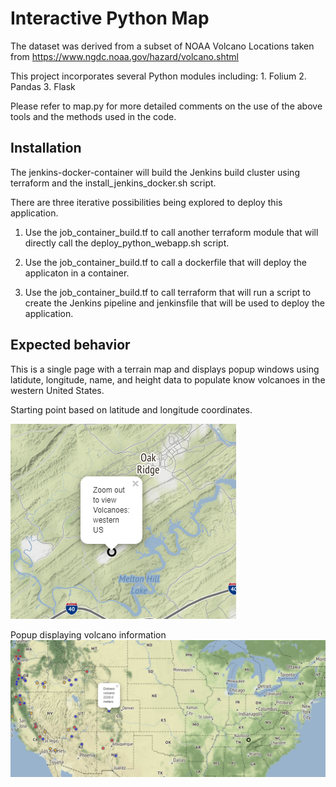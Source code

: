 # Interactive Python Map

The dataset was derived from a subset of NOAA Volcano Locations taken from https://www.ngdc.noaa.gov/hazard/volcano.shtml

This project incorporates several Python modules including: 1. Folium 2. Pandas 3. Flask

Please refer to map.py for more detailed comments on the use of the above tools and the methods used in the code.

## Installation

The jenkins-docker-container will build the Jenkins build cluster using terraform and the install_jenkins_docker.sh script.

There are three iterative possibilities being explored to deploy this application.

1. Use the job_container_build.tf to call another terraform module that will directly call the deploy_python_webapp.sh script.

2. Use the job_container_build.tf to call a dockerfile that will deploy the applicaton in a container.

3. Use the job_container_build.tf to call terraform that will run a script to create the Jenkins pipeline and jenkinsfile that will be used to deploy the application.

## Expected behavior

This is a single page with a terrain map and displays popup windows using latidute, longitude, name, and height data to populate know volcanoes in the western United States.

Starting point based on latitude and longitude coordinates.

![](images/start.png)

Popup displaying volcano information
![](images/volcpopup.png)

